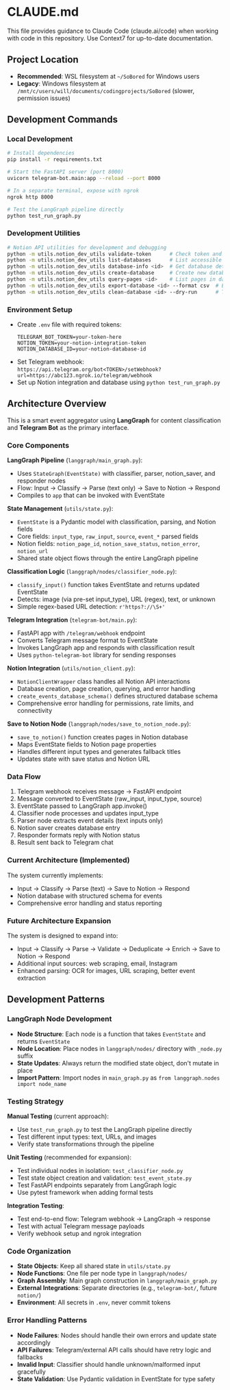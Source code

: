 # CLAUDE.md

This file provides guidance to Claude Code (claude.ai/code) when working with code in this repository. Use Context7 for up-to-date documentation.

## Project Location
- **Recommended**: WSL filesystem at `~/SoBored` for Windows users
- **Legacy**: Windows filesystem at `/mnt/c/users/will/documents/codingprojects/SoBored` (slower, permission issues)

## Development Commands

### Local Development
```bash
# Install dependencies
pip install -r requirements.txt

# Start the FastAPI server (port 8000)
uvicorn telegram-bot.main:app --reload --port 8000

# In a separate terminal, expose with ngrok
ngrok http 8000

# Test the LangGraph pipeline directly
python test_run_graph.py
```

### Development Utilities
```bash
# Notion API utilities for development and debugging
python -m utils.notion_dev_utils validate-token      # Check token and permissions
python -m utils.notion_dev_utils list-databases      # List accessible databases
python -m utils.notion_dev_utils database-info <id>  # Get database details
python -m utils.notion_dev_utils create-database     # Create new database
python -m utils.notion_dev_utils query-pages <id>    # List pages in database
python -m utils.notion_dev_utils export-database <id> --format csv  # Export data
python -m utils.notion_dev_utils clean-database <id> --dry-run      # Test cleanup
```

### Environment Setup
- Create `.env` file with required tokens:
  ```
  TELEGRAM_BOT_TOKEN=your-token-here
  NOTION_TOKEN=your-notion-integration-token
  NOTION_DATABASE_ID=your-notion-database-id
  ```
- Set Telegram webhook: `https://api.telegram.org/bot<TOKEN>/setWebhook?url=https://abc123.ngrok.io/telegram/webhook`
- Set up Notion integration and database using `python test_run_graph.py`

## Architecture Overview

This is a smart event aggregator using **LangGraph** for content classification and **Telegram Bot** as the primary interface.

### Core Components

**LangGraph Pipeline** (`langgraph/main_graph.py`):
- Uses `StateGraph(EventState)` with classifier, parser, notion_saver, and responder nodes
- Flow: Input → Classify → Parse (text only) → Save to Notion → Respond
- Compiles to `app` that can be invoked with EventState

**State Management** (`utils/state.py`):
- `EventState` is a Pydantic model with classification, parsing, and Notion fields
- Core fields: `input_type`, `raw_input`, `source`, `event_*` parsed fields
- Notion fields: `notion_page_id`, `notion_save_status`, `notion_error`, `notion_url`
- Shared state object flows through the entire LangGraph pipeline

**Classification Logic** (`langgraph/nodes/classifier_node.py`):
- `classify_input()` function takes EventState and returns updated EventState
- Detects: image (via pre-set input_type), URL (regex), text, or unknown
- Simple regex-based URL detection: `r'https?://\S+'`

**Telegram Integration** (`telegram-bot/main.py`):
- FastAPI app with `/telegram/webhook` endpoint
- Converts Telegram message format to EventState
- Invokes LangGraph app and responds with classification result
- Uses `python-telegram-bot` library for sending responses

**Notion Integration** (`utils/notion_client.py`):
- `NotionClientWrapper` class handles all Notion API interactions
- Database creation, page creation, querying, and error handling
- `create_events_database_schema()` defines structured database schema
- Comprehensive error handling for permissions, rate limits, and connectivity

**Save to Notion Node** (`langgraph/nodes/save_to_notion_node.py`):
- `save_to_notion()` function creates pages in Notion database
- Maps EventState fields to Notion page properties
- Handles different input types and generates fallback titles
- Updates state with save status and Notion URL

### Data Flow
1. Telegram webhook receives message → FastAPI endpoint
2. Message converted to EventState (raw_input, input_type, source)
3. EventState passed to LangGraph app.invoke()
4. Classifier node processes and updates input_type
5. Parser node extracts event details (text inputs only)
6. Notion saver creates database entry
7. Responder formats reply with Notion status
8. Result sent back to Telegram chat

### Current Architecture (Implemented)
The system currently implements:
- Input → Classify → Parse (text) → Save to Notion → Respond
- Notion database with structured schema for events
- Comprehensive error handling and status reporting

### Future Architecture Expansion
The system is designed to expand into:
- Input → Classify → Parse → Validate → Deduplicate → Enrich → Save to Notion → Respond
- Additional input sources: web scraping, email, Instagram
- Enhanced parsing: OCR for images, URL scraping, better event extraction

## Development Patterns

### LangGraph Node Development
- **Node Structure**: Each node is a function that takes `EventState` and returns `EventState`
- **Node Location**: Place nodes in `langgraph/nodes/` directory with `_node.py` suffix
- **State Updates**: Always return the modified state object, don't mutate in place
- **Import Pattern**: Import nodes in `main_graph.py` as `from langgraph.nodes import node_name`

### Testing Strategy
**Manual Testing** (current approach):
- Use `test_run_graph.py` to test the LangGraph pipeline directly
- Test different input types: text, URLs, and images
- Verify state transformations through the pipeline

**Unit Testing** (recommended for expansion):
- Test individual nodes in isolation: `test_classifier_node.py`
- Test state object creation and validation: `test_event_state.py`
- Test FastAPI endpoints separately from LangGraph logic
- Use pytest framework when adding formal tests

**Integration Testing**:
- Test end-to-end flow: Telegram webhook → LangGraph → response
- Test with actual Telegram message payloads
- Verify webhook setup and ngrok integration

### Code Organization
- **State Objects**: Keep all shared state in `utils/state.py`
- **Node Functions**: One file per node type in `langgraph/nodes/`
- **Graph Assembly**: Main graph construction in `langgraph/main_graph.py`
- **External Integrations**: Separate directories (e.g., `telegram-bot/`, future `notion/`)
- **Environment**: All secrets in `.env`, never commit tokens

### Error Handling Patterns
- **Node Failures**: Nodes should handle their own errors and update state accordingly
- **API Failures**: Telegram/external API calls should have retry logic and fallbacks
- **Invalid Input**: Classifier should handle unknown/malformed input gracefully
- **State Validation**: Use Pydantic validation in EventState for type safety
